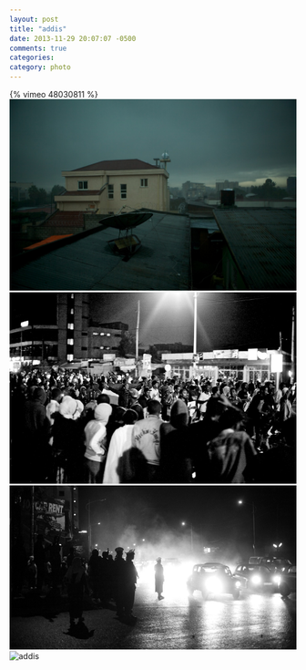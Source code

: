 ```yaml
---
layout: post
title: "addis"
date: 2013-11-29 20:07:07 -0500
comments: true
categories: 
category: photo
---
```

{% vimeo 48030811 %}
![addis](/images/1_addis.jpg)
![addis](/images/2_addis.jpg)
![addis](/images/4_addis.jpg)
![addis](/images/6_addis.jpg)

